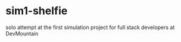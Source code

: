 # sim1-shelfie
solo attempt at the first simulation project for full stack developers at DevMountain
